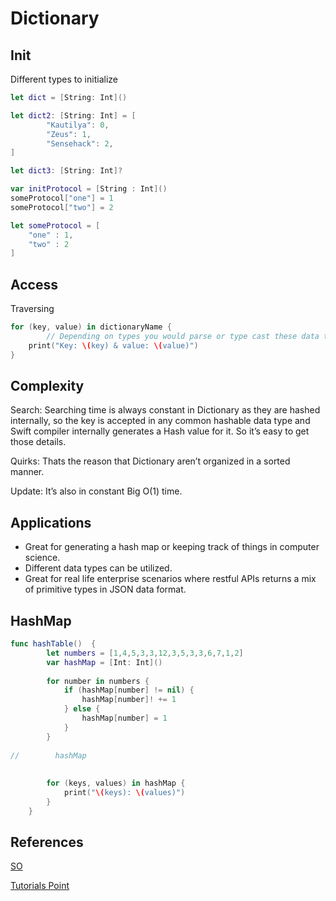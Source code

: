 # Dictionary


## Init

Different types to initialize
```swift
let dict = [String: Int]()

let dict2: [String: Int] = [
		"Kautilya": 0,
		"Zeus": 1,
		"Sensehack": 2,
]

let dict3: [String: Int]?

var initProtocol = [String : Int]()
someProtocol["one"] = 1
someProtocol["two"] = 2

let someProtocol = [
    "one" : 1,
    "two" : 2
]
```



## Access

Traversing
```swift
for (key, value) in dictionaryName {
		// Depending on types you would parse or type cast these data types while printing or utilizing.
    print("Key: \(key) & value: \(value)")
}
```

## Complexity

Search: 
Searching time is always constant in Dictionary as they are hashed internally, so the key is accepted in any common hashable data type and Swift compiler internally generates a Hash value for it. So it’s easy to get those details. 

Quirks: 
Thats the reason that Dictionary aren’t organized in a sorted manner.

Update: It’s also in constant Big O(1) time.


## Applications

- Great for generating a hash map or keeping track of things in computer science.
- Different data types can be utilized. 
- Great for real life enterprise scenarios where restful APIs returns a mix of primitive types in JSON data format.

## HashMap


```swift
func hashTable()  {
        let numbers = [1,4,5,3,3,12,3,5,3,3,6,7,1,2]
        var hashMap = [Int: Int]()
        
        for number in numbers {
            if (hashMap[number] != nil) {
                hashMap[number]! += 1
            } else {
                hashMap[number] = 1
            }
        }
        
//        hashMap
        
        
        for (keys, values) in hashMap {
            print("\(keys): \(values)")
        }
    }


```
## References

[SO](https://stackoverflow.com/questions/44637836/what-is-the-equivalent-of-a-java-hashmapstring-integer-in-swift)

[Tutorials Point](https://www.tutorialspoint.com/swift/swift_dictionaries.htm)